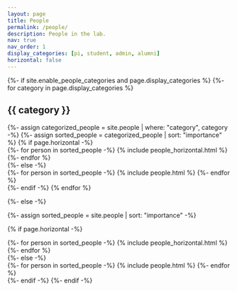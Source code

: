 ```yaml
---
layout: page
title: People
permalink: /people/
description: People in the lab.
nav: true
nav_order: 1
display_categories: [pi, student, admin, alumni]
horizontal: false
---
```


<!-- pages/people.md -->
<div class="people">
{%- if site.enable_people_categories and page.display_categories %}
  <!-- Display categorized people -->
  {%- for category in page.display_categories %}
  <h2 class="category">{{ category }}</h2>
  {%- assign categorized_people = site.people | where: "category", category -%}
  {%- assign sorted_people = categorized_people | sort: "importance" %}
  <!-- Generate cards for each person -->
  {% if page.horizontal -%}
  <div class="container">
    <div class="row row-cols-2">
    {%- for person in sorted_people -%}
      {% include people_horizontal.html %}
    {%- endfor %}
    </div>
  </div>
  {%- else -%}
  <div class="grid">
    {%- for person in sorted_people -%}
      {% include people.html %}
    {%- endfor %}
  </div>
  {%- endif -%}
  {% endfor %}

{%- else -%}
<!-- Display people without categories -->
  {%- assign sorted_people = site.people | sort: "importance" -%}
  <!-- Generate cards for each person -->
  {% if page.horizontal -%}
  <div class="container">
    <div class="row row-cols-2">
    {%- for person in sorted_people -%}
      {% include people_horizontal.html %}
    {%- endfor %}
    </div>
  </div>
  {%- else -%}
  <div class="grid">
    {%- for person in sorted_people -%}
      {% include people.html %}
    {%- endfor %}
  </div>
  {%- endif -%}
{%- endif -%}
</div>
